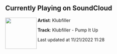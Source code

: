 ## Currently Playing on SoundCloud

[<img align="left" width="100" src="https://i1.sndcdn.com/artworks-7ZzL66e0CaHLGJBj-pnbM4A-t500x500.jpg">](https://soundcloud.com/klubfillermusic/pump)

**Artist**: Klubfiller 

**Track**: Klubfiller - Pump It Up

Last updated at 11/21/2022 11:28
